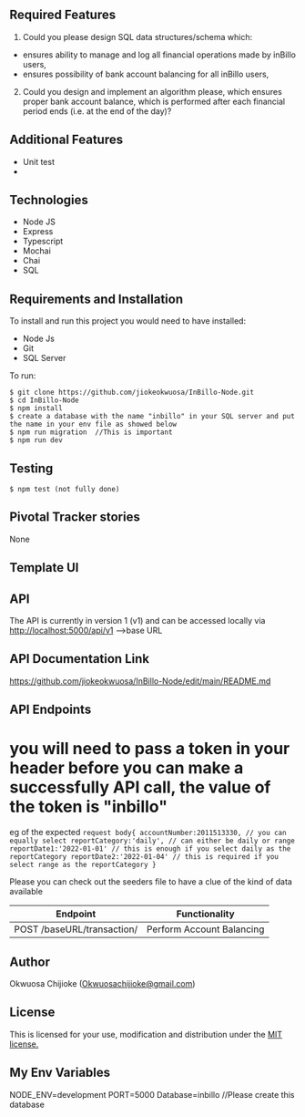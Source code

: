 
## Required Features
 1. Could you please design SQL data structures/schema which:
- ensures ability to manage and log all financial operations made by inBillo users,
- ensures possibility of bank account balancing for all inBillo users,
 2. Could you design and implement an algorithm please, which ensures proper bank account balance, which is performed after each financial period ends (i.e. at the end of the day)?
 

## Additional Features
-  Unit test
-  
## Technologies

- Node JS
- Express
- Typescript
- Mochai
- Chai
- SQL

## Requirements and Installation

To install and run this project you would need to have installed:
- Node Js
- Git
- SQL Server

To run:
```
$ git clone https://github.com/jiokeokwuosa/InBillo-Node.git
$ cd InBillo-Node
$ npm install
$ create a database with the name "inbillo" in your SQL server and put the name in your env file as showed below
$ npm run migration  //This is important
$ npm run dev
```

## Testing
```
$ npm test (not fully done)
```

## Pivotal Tracker stories

None

## Template UI


## API

The API is currently in version 1 (v1) and can be accessed locally via [http://localhost:5000/api/v1](http://localhost:5000/api/vi) -->base URL

## API Documentation Link

https://github.com/jiokeokwuosa/InBillo-Node/edit/main/README.md


## API Endpoints
# you will need to pass a token in your header before you can make a successfully API call, the value of the token is "inbillo"

eg of the expected 
`request body{
    accountNumber:2011513330, // you can equally select
    reportCategory:'daily', // can either be daily or range
    reportDate1:'2022-01-01' // this is enough if you select daily as the reportCategory
    reportDate2:'2022-01-04' // this is required if you select range as the reportCategory
}`

Please you can check out the seeders file to have a clue of the kind of data available



| Endpoint                                         | Functionality                            |
| ------------------------------------------------ | -----------------------------------------|
| POST /baseURL/transaction/           | Perform Account Balancing                      |




## Author

Okwuosa Chijioke (Okwuosachijioke@gmail.com)

## License

This is licensed for your use, modification and distribution under the [MIT license.](https://opensource.org/licenses/MIT)

## My Env Variables
NODE_ENV=development
PORT=5000
Database=inbillo //Please create this database
